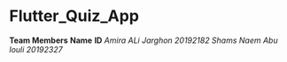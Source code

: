 # Flutter_Quiz_App

**Team Members**
**Name**                    **ID**
_Amira ALi Jarghon       20192182
Shams Naem Abu louli    20192327_
